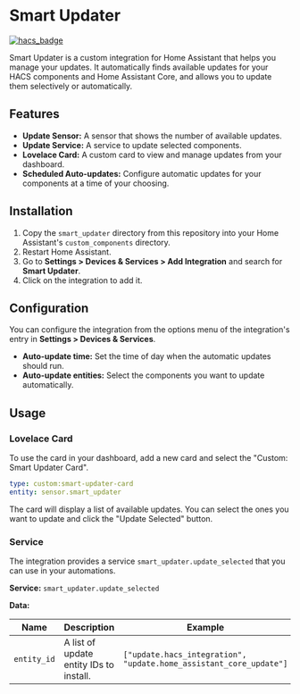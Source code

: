 # Smart Updater

[![hacs_badge](https://img.shields.io/badge/HACS-Default-orange.svg)](https://github.com/hacs/integration)

Smart Updater is a custom integration for Home Assistant that helps you manage your updates. It automatically finds available updates for your HACS components and Home Assistant Core, and allows you to update them selectively or automatically.

## Features

-   **Update Sensor:** A sensor that shows the number of available updates.
-   **Update Service:** A service to update selected components.
-   **Lovelace Card:** A custom card to view and manage updates from your dashboard.
-   **Scheduled Auto-updates:** Configure automatic updates for your components at a time of your choosing.

## Installation

1.  Copy the `smart_updater` directory from this repository into your Home Assistant's `custom_components` directory.
2.  Restart Home Assistant.
3.  Go to **Settings > Devices & Services > Add Integration** and search for **Smart Updater**.
4.  Click on the integration to add it.

## Configuration

You can configure the integration from the options menu of the integration's entry in **Settings > Devices & Services**.

-   **Auto-update time:** Set the time of day when the automatic updates should run.
-   **Auto-update entities:** Select the components you want to update automatically.

## Usage

### Lovelace Card

To use the card in your dashboard, add a new card and select the "Custom: Smart Updater Card".

```yaml
type: custom:smart-updater-card
entity: sensor.smart_updater
```

The card will display a list of available updates. You can select the ones you want to update and click the "Update Selected" button.

### Service

The integration provides a service `smart_updater.update_selected` that you can use in your automations.

**Service:** `smart_updater.update_selected`

**Data:**

| Name        | Description                      | Example                               |
|-------------|----------------------------------|---------------------------------------|
| `entity_id` | A list of update entity IDs to install. | `["update.hacs_integration", "update.home_assistant_core_update"]` |
